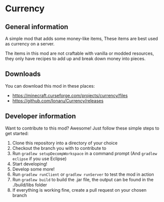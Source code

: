 # Currency

## General information

A simple mod that adds some money-like items,
These items are best used as currency on a server.

The items in this mod are not craftable with vanilla or modded resources, they only have recipes to add up and break down money into pieces.

## Downloads

You can download this mod in these places:
* https://minecraft.curseforge.com/projects/currency/files
* https://github.com/Ionaru/Currency/releases


## Developer information

Want to contribute to this mod? Awesome!
Just follow these simple steps to get started:

1. Clone this repository into a directory of your choice
2. Checkout the branch you with to contribute to
3. Run `gradlew setupDecompWorkspace` in a command prompt (And `gradlew eclipse` if you use Eclipse)
4. Start developing!
5. Develop some more!
6. Run `gradlew runClient` or `gradlew runServer` to test the mod in action
7. Run `gradlew build` to build the .jar file, the output can be found in the ./build/libs folder
8. If everything is working fine, create a pull request on your chosen branch
